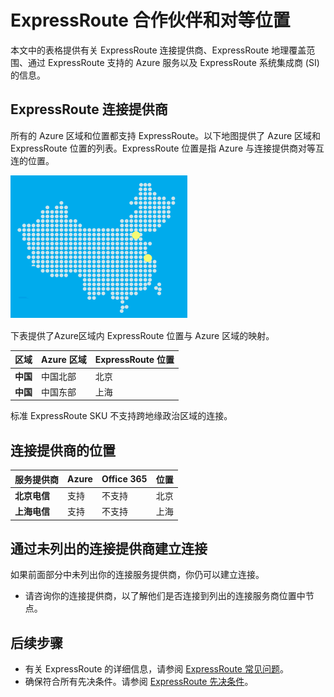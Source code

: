 <properties
   pageTitle="ExpressRoute 位置 | Azure"
   description="本文详细说明了服务的上市区域，以及如何连接到 Azure 区域。"
   services="expressroute"
   documentationCenter="na"
   authors="cherylmc"
   manager="carmonm"
   editor="" />
<tags
   ms.service="expressroute"
   ms.date="01/15/2015"
   wacn.date="02/26/2016" />

# ExpressRoute 合作伙伴和对等位置
本文中的表格提供有关 ExpressRoute 连接提供商、ExpressRoute 地理覆盖范围、通过 ExpressRoute 支持的 Azure 服务以及 ExpressRoute 系统集成商 (SI) 的信息。

## ExpressRoute 连接提供商
所有的 Azure 区域和位置都支持 ExpressRoute。以下地图提供了 Azure 区域和 ExpressRoute 位置的列表。ExpressRoute 位置是指 Azure 与连接提供商对等互连的位置。
 
![](./media/expressroute-locations/expressroute-locations-map.png)

下表提供了Azure区域内 ExpressRoute 位置与 Azure 区域的映射。

|**区域**|**Azure 区域**|**ExpressRoute 位置**|
|---|---|---|
|**中国**|中国北部|北京|
|**中国**|中国东部|上海|

标准 ExpressRoute SKU 不支持跨地缘政治区域的连接。

## 连接提供商的位置

| **服务提供商** |**Azure** | **Office 365** | **位置** |
|-----------------------|--------------------|----------------|---------------|
| **北京电信** | 支持 | 不支持 | 北京 |
| **上海电信** | 支持 | 不支持 | 上海 |

## 通过未列出的连接提供商建立连接 

如果前面部分中未列出你的连接服务提供商，你仍可以建立连接。

- 请咨询你的连接提供商，以了解他们是否连接到列出的连接服务商位置中节点。

## 后续步骤

- 有关 ExpressRoute 的详细信息，请参阅 [ExpressRoute 常见问题](/documentation/articles/expressroute-faqs)。
- 确保符合所有先决条件。请参阅 [ExpressRoute 先决条件](/documentation/articles/expressroute-prerequisites)。

<!---HONumber=Mooncake_0104_2016-->